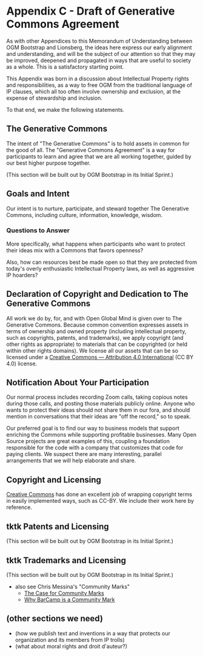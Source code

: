 # Appendix C - Draft of Generative Commons Agreement

As with other Appendices to this Memorandum of Understanding between OGM Bootstrap and Lionsberg, the ideas here express our early alignment and understanding, and will be the subject of our attention so that they may be improved, deepened and propagated in ways that are useful to society as a whole. This is a satisfactory starting point. 

This Appendix was born in a discussion about Intellectual Property rights and responsibilities, as a way to free OGM from the traditional language of IP clauses, which all too often involve ownership and exclusion, at the expense of stewardship and inclusion. 

To that end, we make the following statements.

## The Generative Commons

The intent of "The Generative Commons" is to hold assets in common for the good of all. The "Generative Commons Agreement" is a way for participants to learn and agree that we are all working together, guided by our best higher purpose together.

(This section will be built out by OGM Bootstrap in its Initial Sprint.)

## Goals and Intent

Our intent is to nurture, participate, and steward together The Generative Commons, including culture, information, knowledge, wisdom.

### Questions to Answer

More specifically, what happens when participants who want to protect their ideas mix with a Commons that favors openness? 

Also, how can resources best be made open so that they are protected from today's overly enthusiastic Intellectual Property laws, as well as aggressive IP hoarders?

## Declaration of Copyright and Dedication to The Generative Commons

All work we do by, for, and with Open Global Mind is given over to The Generative Commons. Because common convention expresses assets in terms of ownership and owned property (including intellectual property, such as copyrights, patents, and trademarks), we apply copyright (and other rights as appropriate) to materials that can be copyrighted (or held within other rights domains). We license all our assets that can be so licensed under a [Creative Commons — Attribution 4\.0 International](https://creativecommons.org/licenses/by/4.0/) (CC BY 4.0) license.

## Notification About Your Participation

Our normal process includes recording Zoom calls, taking copious notes during those calls, and posting those materials publicly online. Anyone who wants to protect their ideas should not share them in our fora, and should mention in conversations that their ideas are "off the record," so to speak. 

Our preferred goal is to find our way to business models that support enriching the Commons while supporting profitable businesses. Many Open Source projects are great examples of this, coupling a foundation responsible for the code with a company that customizes that code for paying clients. We suspect there are many interesting, parallel arrangements that we will help elaborate and share.

## Copyright and Licensing

[Creative Commons](http://www.creativecommons.org) has done an excellent job of wrapping copyright terms in easily implemented ways, such as CC-BY. We include their work here by reference. 

## tktk Patents and Licensing

(This section will be built out by OGM Bootstrap in its Initial Sprint.)

## tktk Trademarks and Licensing

(This section will be built out by OGM Bootstrap in its Initial Sprint.)

- also see Chris Messina's "Community Marks"
    - [The Case for Community Marks](https://factoryjoe.com/2006/01/14/the-case-for-community-marks/)
    - [Why BarCamp is a Community Mark](https://factoryjoe.com/2006/05/29/why-barcamp-is-a-community-mark/)

## (other sections we need)

- (how we publish text and inventions in a way that protects our organization and its members from IP trolls)
- (what about moral rights and droit d'auteur?)
